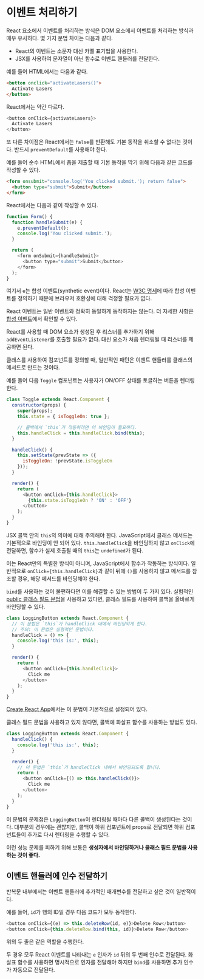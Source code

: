 # 이벤트 처리하기

React 요소에서 이벤트를 처리하는 방식은 DOM 요소에서 이벤트를 처리하는 방식과 매우 유사하다. 몇 가지 문법 차이는 다음과 같다.

-   React의 이벤트는 소문자 대신 카멜 표기법을 사용한다.
-   JSX를 사용하여 문자열이 아닌 함수로 이벤트 핸들러를 전달한다.

예를 들어 HTML에서는 다음과 같다.

```html
<button onclick="activateLasers()">
  Activate Lasers
</button>
```

React에서는 약간 다르다.

```js
<button onClick={activateLasers}>
  Activate Lasers
</button>
```

또 다른 차이점은 React에서는 `false`를 반환해도 기본 동작을 취소할 수 없다는 것이다. 반드시 `preventDefault`를 사용해야 한다.

예를 들어 순수 HTML에서 폼을 제출할 때 기본 동작을 막기 위해 다음과 같은 코드를 작성할 수 있다.

```html
<form onsubmit="console.log('You clicked submit.'); return false">
  <button type="submit">Submit</button>
</form>
```

React에서는 다음과 같이 작성할 수 있다.

```js
function Form() {
  function handleSubmit(e) {
    e.preventDefault();
    console.log('You clicked submit.');
  }

  return (
    <form onSubmit={handleSubmit}>
      <button type="submit">Submit</button>
    </form>
  );
}
```

여기서  `e`는 합성 이벤트(synthetic event)이다. React는  [W3C 명세](https://www.w3.org/TR/DOM-Level-3-Events/)에 따라 합성 이벤트를 정의하기 때문에 브라우저 호환성에 대해 걱정할 필요가 없다.

React 이벤트는 일반 이벤트와 정확히 동일하게 동작하지는 않는다. 더 자세한 사항은  [합성 이벤트](https://ko.reactjs.org/docs/events.html)에서 확인할 수 있다.

React를 사용할 때 DOM 요소가 생성된 후 리스너를 추가하기 위해  `addEventListener`를 호출할 필요가 없다. 대신 요소가 처음 렌더링될 때 리스너를 제공하면 된다.

클래스를 사용하여 컴포넌트를 정의할 때, 일반적인 패턴은 이벤트 핸들러를 클래스의 메서드로 만드는 것이다.

예를 들어 다음  `Toggle`  컴포넌트는 사용자가 ON/OFF 상태를 토글하는 버튼을 렌더링한다.

```js
class Toggle extends React.Component {
  constructor(props) {
    super(props);
    this.state = { isToggleOn: true };

    // 콜백에서 `this`가 작동하려면 이 바인딩이 필요하다.
    this.handleClick = this.handleClick.bind(this);
  }

  handleClick() {
    this.setState(prevState => ({
      isToggleOn: !prevState.isToggleOn
    }));
  }

  render() {
    return (
      <button onClick={this.handleClick}>
        {this.state.isToggleOn ? 'ON' : 'OFF'}
      </button>
    );
  }
}
```

JSX 콜백 안의 `this`의 의미에 대해 주의해야 한다. JavaScript에서 클래스 메서드는 기본적으로 바인딩이 안 되어 있다.  `this.handleClick`을 바인딩하지 않고  `onClick`에 전달하면, 함수가 실제 호출될 때의  `this`는  `undefined`가 된다.

이는 React만의 특별한 방식이 아니며, JavaScript에서 함수가 작동하는 방식이다. 일반적으로  `onClick={this.handleClick}`과 같이 뒤에  `()`를 사용하지 않고 메서드를 참조할 경우, 해당 메서드를 바인딩해야 한다.

`bind`를 사용하는 것이 불편하다면 이를 해결할 수 있는 방법이 두 가지 있다. 실험적인  [public 클래스 필드 문법](https://babeljs.io/docs/plugins/transform-class-properties/)을 사용하고 있다면, 클래스 필드를 사용하여 콜백을 올바르게 바인딩할 수 있다.

```js
class LoggingButton extends React.Component {
  // 이 문법은 `this`가 handleClick 내에서 바인딩되게 한다.
  // 주의: 이 문법은 실험적인 문법이다.
  handleClick = () => {
    console.log('this is:', this);
  }

  render() {
    return (
      <button onClick={this.handleClick}>
        Click me
      </button>
    );
  }
}
```

[Create React App](https://github.com/facebookincubator/create-react-app)에서는 이 문법이 기본적으로 설정되어 있다.

클래스 필드 문법을 사용하고 있지 않다면, 콜백에 화살표 함수를 사용하는 방법도 있다.

```js
class LoggingButton extends React.Component {
  handleClick() {
    console.log('this is:', this);
  }

  render() {
    // 이 문법은 `this`가 handleClick 내에서 바인딩되도록 합니다.
    return (
      <button onClick={() => this.handleClick()}>
        Click me
      </button>
    );
  }
}
```

이 문법의 문제점은 `LoggingButton`이 렌더링될 때마다 다른 콜백이 생성된다는 것이다. 대부분의 경우에는 괜찮지만, 콜백이 하위 컴포넌트에 props로 전달되면 하위 컴포넌트들이 추가로 다시 렌더링을 수행할 수 있다.

이런 성능 문제를 피하기 위해 보통은 **생성자에서 바인딩하거나 클래스 필드 문법을 사용하는 것이 좋다.**

## 이벤트 핸들러에 인수 전달하기

반복문 내부에서는 이벤트 핸들러에 추가적인 매개변수를 전달하고 싶은 것이 일반적이다.

예를 들어, `id`가 행의 ID일 경우 다음 코드가 모두 동작한다.

```js
<button onClick={(e) => this.deleteRow(id, e)}>Delete Row</button>
<button onClick={this.deleteRow.bind(this, id)}>Delete Row</button>
```

위의 두 줄은 같은 역할을 수행한다.

두 경우 모두 React 이벤트를 나타내는 `e` 인자가 `id` 뒤의 두 번째 인수로 전달된다. 화살표 함수를 사용하면 명시적으로 인자를 전달해야 하지만 `bind`를 사용하면 추가 인수가 자동으로 전달된다.
